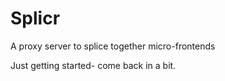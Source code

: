 Splicr
==============================

A proxy server to splice together micro-frontends

Just getting started- come back in a bit.


